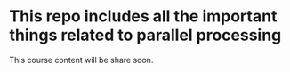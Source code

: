 # This repo includes all the important things related to parallel processing

This course content will be share soon.
